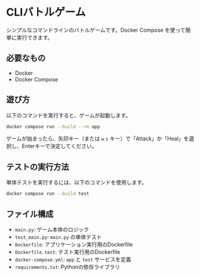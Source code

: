 # CLIバトルゲーム

シンプルなコマンドラインのバトルゲームです。Docker Compose を使って簡単に実行できます。

## 必要なもの
*   Docker
*   Docker Compose

## 遊び方

以下のコマンドを実行すると、ゲームが起動します。

```bash
docker compose run --build --rm app
```

ゲームが始まったら、矢印キー（または `w` `s` キー）で「Attack」か「Heal」を選択し、Enterキーで決定してください。

## テストの実行方法

単体テストを実行するには、以下のコマンドを使用します。

```bash
docker compose run --build test
```

## ファイル構成

*   `main.py`: ゲーム本体のロジック
*   `test_main.py`: `main.py` の単体テスト
*   `Dockerfile`: アプリケーション実行用のDockerfile
*   `Dockerfile.test`: テスト実行用のDockerfile
*   `docker-compose.yml`: `app` と `test` サービスを定義
*   `requirements.txt`: Pythonの依存ライブラリ